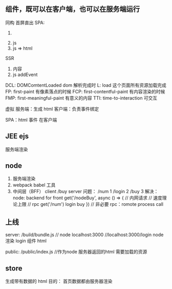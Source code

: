 ## 组件，既可以在客户端，也可以在服务端运行
同构
首屏直出
SPA: 
1. <div id="app"></div>
2. js
3. js => html

SSR
1. <div id="app">内容</div>
2. js addEvent

DCL: DOMComtentLoaded dom 解析完成时
L: load 这个页面所有资源加载完成
FP: first-paint 有像素落点的时候
FCP: first-contentful-paint 有内容渲染的时候
FMP: first-meaningful-paint 有意义的内容
TTI: time-to-interaction 可交互

虚拟
服务端：生成 html
客户端：负责事件绑定

SPA：html 事件 在客户端

## JEE ejs
服务端渲染

## node
1. 服务端渲染
2. webpack babel 工具
3. 中间层（BFF）
   client  /buy  server
   问题：
   /num    1
   /login  2
   /buy    3
   解决：
   node: backend for front
   get('/nodeBuy', async () => {
     // 内网请求
     // 速度理论上限
     // rpc
     get('/num') login buy
   })
   // 非必要
   rpc：romote process call

## 上线
server: /build/bundle.js // node localhost:3000
//localhost:3000/login node 渲染 login 组件 html

public: /public/index.js
//作为node 服务器返回的html 需要加载的资源

## store
生成带有数据的 html
目的： 首页数据都由服务器渲染